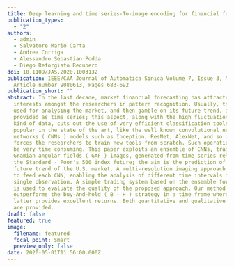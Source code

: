 ```yaml
---
title: Deep learning and time series-To-image encoding for financial forecasting
publication_types:
  - "2"
authors:
  - admin
  - Salvatore Mario Carta
  - Andrea Corriga
  - Alessandro Sebastian Podda
  - Diego Reforgiato Recupero
doi: 10.1109/JAS.2020.1003132
publication: IEEE/CAA Journal of Automatica Sinica Volume 7, Issue 3, May 2020,
  Article number 9080613, Pages 683-692
publication_short: ""
abstract: In the last decade, market financial forecasting has attracted high
  interests amongst the researchers in pattern recognition. Usually, the data
  used for analysing the market, and then gamble on its future trend, are
  provided as time series; this aspect, along with the high fluctuation of this
  kind of data, cuts out the use of very efficient classification tools, very
  popular in the state of the art, like the well known convolutional neural
  networks ( CNNs ) models such as Inception, ResNet, AlexNet, and so on. This
  forces the researchers to train new tools from scratch. Such operations could
  be very time consuming. This paper exploits an ensemble of CNNs, trained over
  Gramian angular fields ( GAF ) images, generated from time series related to
  the Standard - Poor's 500 index future; the aim is the prediction of the
  future trend of the U.S. market. A multi-resolution imaging approach is used
  to feed each CNN, enabling the analysis of different time intervals for a
  single observation. A simple trading system based on the ensemble forecaster
  is used to evaluate the quality of the proposed approach. Our method
  outperforms the buy-And-hold ( B - H ) strategy in a time frame where the
  latter provides excellent returns. Both quantitative and qualitative results
  are provided.
draft: false
featured: true
image:
  filename: featured
  focal_point: Smart
  preview_only: false
date: 2020-05-01T11:56:00.000Z
---
```


